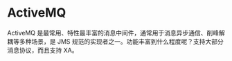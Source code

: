 # ActiveMQ

ActiveMQ 是最常用、特性最丰富的消息中间件，通常用于消息异步通信、削峰解耦等多种场景，是 JMS 规范的实现者之一。功能丰富到什么程度呢？支持大部分消息协议，而且支持 XA。
